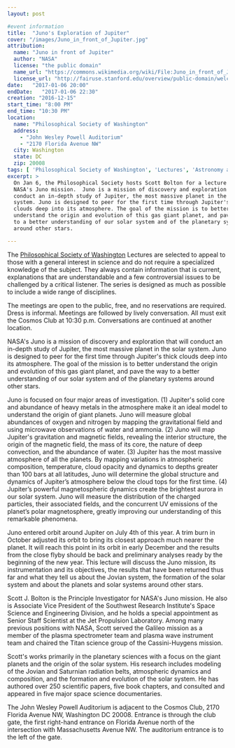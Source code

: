 ```yaml
---
layout: post

#event information
title:  "Juno's Exploration of Jupiter"
cover: "/images/Juno_in_front_of_Jupiter.jpg"
attribution:
  name: "Juno in front of Jupiter"
  author: "NASA"
  license: "the public domain"
  name_url: "https://commons.wikimedia.org/wiki/File:Juno_in_front_of_Jupiter.jpg"
  license_url: "http://fairuse.stanford.edu/overview/public-domain/welcome"
date:   "2017-01-06 20:00"
endDate:   "2017-01-06 22:30"
creation: "2016-12-15"
start_time: "8:00 PM"
end_time: "10:30 PM"
location:
  name: "Philosophical Society of Washington"
  address:
    - "John Wesley Powell Auditorium"
    - "2170 Florida Avenue NW"
  city: Washington
  state: DC
  zip: 20008
tags: [ 'Philosophical Society of Washington', 'Lectures', 'Astronomy and Aeronautics']
excerpt: >
  On Jan 6, the Philosophical Society hosts Scott Bolton for a lecture about
  NASA's Juno mission.  Juno is a mission of discovery and exploration that will
  conduct an in-depth study of Jupiter, the most massive planet in the solar
  system. Juno is designed to peer for the first time through Jupiter's thick
  clouds deep into its atmosphere. The goal of the mission is to better
  understand the origin and evolution of this gas giant planet, and pave the way
  to a better understanding of our solar system and of the planetary systems
  around other stars.

---
```


The [Philosophical Society of Washington](http://www.philsoc.org/)
Lectures are selected to
appeal to those with a general interest in science and do not require
a specialized knowledge of the subject. They always contain
information that is current, explanations that are understandable
and a few controversial issues to be challenged by a critical
listener. The series is designed as much as possible to include a
wide range of disciplines.

The meetings are open to the public, free, and no reservations are
required. Dress is informal. Meetings are followed by lively
conversation. All must exit the Cosmos Club at 10:30 p.m.
Conversations are continued at another location.

NASA's Juno is a mission of discovery and exploration that will conduct an
in-depth study of Jupiter, the most massive planet in the solar system. Juno is
designed to peer for the first time through Jupiter's thick clouds deep into its
atmosphere. The goal of the mission is to better understand the origin and
evolution of this gas giant planet, and pave the way to a better understanding
of our solar system and of the planetary systems around other stars.

Juno is focused on four major areas of investigation.  (1)  Jupiter's solid core
and abundance of heavy metals in the atmosphere make it an ideal model to
understand the origin of giant planets. Juno will measure global abundances of
oxygen and nitrogen by mapping the gravitational field and using microwave
observations of water and ammonia.  (2)  Juno will map Jupiter's gravitation and
magnetic fields, revealing the interior structure, the origin of the magnetic
field, the mass of its core, the nature of deep convection, and the abundance of
water.  (3)  Jupiter has the most massive atmosphere of all the planets. By
mapping variations in atmospheric composition, temperature, cloud opacity and
dynamics to depths greater than 100 bars at all latitudes, Juno will determine
the global structure and dynamics of Jupiter’s atmosphere below the cloud tops
for the first time.  (4)  Jupiter’s powerful magnetospheric dynamics create the
brightest aurora in our solar system. Juno will measure the distribution of the
charged particles, their associated fields, and the concurrent UV emissions of
the planet’s polar magnetosphere, greatly improving our understanding of this
remarkable phenomena.

Juno entered orbit around Jupiter on July 4th of this year.  A trim burn in
October adjusted its orbit to bring its closest approach much nearer the planet.
It will reach this point in its orbit in early December and the results from the
close flyby should be back and preliminary analyses ready by the beginning of
the new year.  This lecture will discuss the Juno mission, its instrumentation
and its objectives, the results that have been returned thus far and what they
tell us about the Jovian system, the formation of the solar system and about the
planets and solar systems around other stars.

Scott J. Bolton is the Principle Investigator for NASA's Juno mission.  He also
is Associate Vice President of the Southwest Research Institute's Space Science
and Engineering Division, and he holds a special appointment as Senior Staff
Scientist at the Jet Propulsion Laboratory.  Among many previous positions with
NASA, Scott served the Galileo mission as a member of the plasma spectrometer
team and plasma wave instrument team and chaired the Titan science group of the
Cassini-Huygens mission.

Scott's works primarily in the planetary sciences with a focus on the giant
planets and the origin of the solar system.  His research includes modeling of
the Jovian and Saturnian radiation belts, atmospheric dynamics and composition,
and the formation and evolution of the solar system.  He has authored over 250
scientific papers, five book chapters, and consulted and appeared in five major
space science documentaries.

The John Wesley Powell Auditorium is adjacent to the Cosmos Club, 2170 Florida
Avenue NW, Washington DC 20008. Entrance is through the club gate, the first
right-hand entrance on Florida Avenue north of the intersection with
Massachusetts Avenue NW. The auditorium entrance is to the left of the gate.
